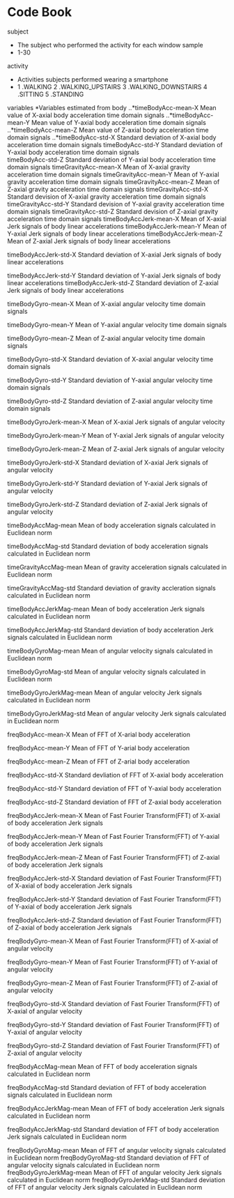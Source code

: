 Code Book
==========================


subject 
* The subject who performed the activity for each window sample
* 1-30  
  

activity
* Activities subjects performed wearing a smartphone 
*
  1 .WALKING
  2 .WALKING_UPSTAIRS
  3 .WALKING_DOWNSTAIRS
  4 .SITTING
  5 .STANDING


variables 
*Variables estimated from body 
..*timeBodyAcc-mean-X  Mean value of  X-axial body acceleration time domain signals
..*timeBodyAcc-mean-Y  Mean value of Y-axial body acceleration time domain signals
..*timeBodyAcc-mean-Z  Mean value of Z-axial body acceleration time domain signals
..*timeBodyAcc-std-X   Standard deviation of X-axial body acceleration time domain signals 
  timeBodyAcc-std-Y   Standard deviation of Y-axial body acceleration time domain signals  
  timeBodyAcc-std-Z   Standard deviation of Y-axial body acceleration time domain signals
  timeGravityAcc-mean-X Mean of X-axial gravity acceleration time domain signals
  timeGravityAcc-mean-Y Mean of Y-axial gravity acceleration time domain signals
  timeGravityAcc-mean-Z Mean of Z-axial gravity acceleration time domain signals
  timeGravityAcc-std-X  Standard devision of X-axial gravity acceleration time domain signals 
  timeGravityAcc-std-Y Standard devision of Y-axial gravity acceleration time domain signals
  timeGravityAcc-std-Z Standard devision of Z-axial gravity acceleration time domain signals
  timeBodyAccJerk-mean-X Mean of X-axial Jerk signals of body linear accelerations
  timeBodyAccJerk-mean-Y Mean of Y-axial Jerk signals of body linear accelerations
  timeBodyAccJerk-mean-Z Mean of Z-axial Jerk signals of body linear accelerations
  
  timeBodyAccJerk-std-X Standard deviation of X-axial Jerk signals of body linear accelerations
  
  timeBodyAccJerk-std-Y Standard deviation of Y-axial Jerk signals of body linear accelerations
timeBodyAccJerk-std-Z Standard deviation of Z-axial Jerk signals of body linear accelerations

timeBodyGyro-mean-X Mean of X-axial angular velocity time domain signals

timeBodyGyro-mean-Y Mean of Y-axial angular velocity time domain signals

timeBodyGyro-mean-Z Mean of Z-axial angular velocity time domain signals

timeBodyGyro-std-X Standard deviation of X-axial angular velocity time domain signals

timeBodyGyro-std-Y Standard deviation of Y-axial angular velocity time domain signals

timeBodyGyro-std-Z Standard deviation of  Z-axial angular velocity time domain signals

timeBodyGyroJerk-mean-X Mean of X-axial Jerk signals of angular velocity

timeBodyGyroJerk-mean-Y Mean of Y-axial Jerk signals of angular velocity

timeBodyGyroJerk-mean-Z Mean of Z-axial Jerk signals of angular velocity

timeBodyGyroJerk-std-X Standard deviation of X-axial Jerk signals of angular velocity

timeBodyGyroJerk-std-Y Standard deviation of Y-axial Jerk signals of angular velocity

timeBodyGyroJerk-std-Z Standard deviation of Z-axial Jerk signals of angular velocity

timeBodyAccMag-mean Mean of body acceleration signals calculated in Euclidean norm

timeBodyAccMag-std Standard deviation of body acceleration signals calculated in Euclidean norm

timeGravityAccMag-mean Mean of gravity acceleration signals calculated in Euclidean norm

timeGravityAccMag-std Standard deviation of gravity accleration signals calculated in Euclidean norm

timeBodyAccJerkMag-mean Mean of body acceleration Jerk signals calculated in Euclidean norm

timeBodyAccJerkMag-std Standard deviation of body acceleration Jerk signals calculated in Euclidean norm

timeBodyGyroMag-mean Mean of angular velocity signals calculated in Euclidean norm

timeBodyGyroMag-std Mean of angular velocity signals calculated in Euclidean norm

timeBodyGyroJerkMag-mean Mean of angular velocity Jerk signals calculated in Euclidean norm

timeBodyGyroJerkMag-std Mean of angular velocity Jerk signals calculated in Euclidean norm

freqBodyAcc-mean-X Mean of FFT of X-arial body acceleration

freqBodyAcc-mean-Y Mean of FFT of Y-arial body acceleration

freqBodyAcc-mean-Z Mean of FFT of Z-arial body acceleration

freqBodyAcc-std-X Standard devliation of FFT of X-axial body acceleration

freqBodyAcc-std-Y Standard deviation of FFT of Y-axial body acceleration

freqBodyAcc-std-Z Standard deviation of FFT of Z-axial body acceleration

freqBodyAccJerk-mean-X Mean of Fast Fourier Transform(FFT) of X-axial of body acceleration Jerk signals

freqBodyAccJerk-mean-Y Mean of Fast Fourier Transform(FFT) of Y-axial of body acceleration Jerk signals

freqBodyAccJerk-mean-Z  Mean of Fast Fourier Transform(FFT) of Z-axial of body acceleration Jerk signals

freqBodyAccJerk-std-X  Standard deviation of Fast Fourier Transform(FFT) of X-axial of body acceleration Jerk signals

freqBodyAccJerk-std-Y  Standard deviation of Fast Fourier Transform(FFT) of Y-axial of body acceleration Jerk signals

freqBodyAccJerk-std-Z Standard deviation of Fast Fourier Transform(FFT) of Z-axial of body acceleration Jerk signals

freqBodyGyro-mean-X Mean of Fast Fourier Transform(FFT) of X-axial of angular velocity

freqBodyGyro-mean-Y Mean of Fast Fourier Transform(FFT) of Y-axial of angular velocity

freqBodyGyro-mean-Z Mean of Fast Fourier Transform(FFT) of Z-axial of angular velocity

freqBodyGyro-std-X Standard deviation of Fast Fourier Transform(FFT) of X-axial of angular velocity

freqBodyGyro-std-Y Standard deviation of Fast Fourier Transform(FFT) of Y-axial of angular velocity

freqBodyGyro-std-Z Standard deviation of Fast Fourier Transform(FFT) of Z-axial of angular velocity

freqBodyAccMag-mean Mean of FFT of body acceleration signals calculated in Euclidean norm

freqBodyAccMag-std  Standard deviation of FFT of body acceleration signals calculated in Euclidean norm

freqBodyAccJerkMag-mean Mean of FFT of body acceleration Jerk signals calculated in Euclidean norm

freqBodyAccJerkMag-std Standard deviation of FFT of body acceleration Jerk signals calculated in Euclidean norm

freqBodyGyroMag-mean Mean of FFT of angular velocity signals calculated in Euclidean norm
freqBodyGyroMag-std Standard deviation of FFT of angular velocity signals calculated in Euclidean norm
freqBodyGyroJerkMag-mean Mean of FFT of angular velocity Jerk signals calculated in Euclidean norm
freqBodyGyroJerkMag-std Standard deviation of FFT of angular velocity Jerk signals calculated in Euclidean norm

